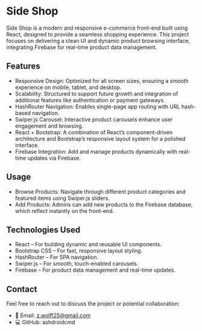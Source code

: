 # Side Shop
Side Shop is a modern and responsive e-commerce front-end built using React, designed to provide a seamless shopping experience. This project focuses on delivering a clean UI and dynamic product browsing interface, integrating Firebase for real-time product data management.

## Features
- Responsive Design: Optimized for all screen sizes, ensuring a smooth experience on mobile, tablet, and desktop.
- Scalability: Structured to support future growth and integration of additional features like authentication or payment gateways.
- HashRouter Navigation: Enables single-page app routing with URL hash-based navigation.
- Swiper.js Carousel: Interactive product carousels enhance user engagement and browsing.
- React + Bootstrap: A combination of React’s component-driven architecture and Bootstrap’s responsive layout system for a polished interface.
- Firebase Integration: Add and manage products dynamically with real-time updates via Firebase.

## Usage
- Browse Products: Navigate through different product categories and featured items using Swiper.js sliders.
- Add Products: Admins can add new products to the Firebase database, which reflect instantly on the front-end.

## Technologies Used
- React – For building dynamic and reusable UI components.
- Bootstrap CSS – For fast, responsive layout styling.
- HashRouter – For SPA navigation.
- Swiper.js – For smooth, touch-enabled carousels.
- Firebase – For product data management and real-time updates.

## Contact
Feel free to reach out to discuss the project or potential collaboration:
- 📧 Email: z.wolff25@gmail.com
- 💻 GitHub: ashdroidcmd

